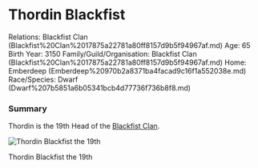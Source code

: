# Thordin Blackfist

Relations: Blackfist Clan (Blackfist%20Clan%2017875a22781a80ff8157d9b5f94967af.md) 
Age: 65
Birth Year: 3150
Family/Guild/Organisation: Blackfist Clan (Blackfist%20Clan%2017875a22781a80ff8157d9b5f94967af.md) 
Home: Emberdeep (Emberdeep%20970b2a8371ba4facad9c16f1a552038e.md) 
Race/Species: Dwarf (Dwarf%207b5851a6b05341bcb4d77736f736b8f8.md)

### Summary

Thordin is the 19th Head of the [Blackfist Clan](Blackfist%20Clan%2017875a22781a80ff8157d9b5f94967af.md).

![Thordin Blackfist the 19th](image%2076.png)

Thordin Blackfist the 19th